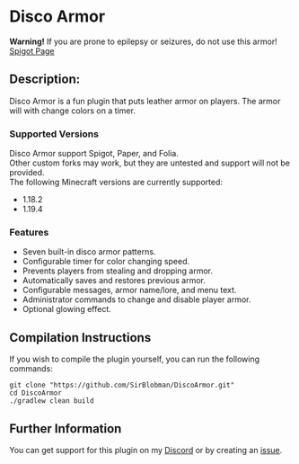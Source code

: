 # Disco Armor

**Warning!** If you are prone to epilepsy or seizures, do not use this armor!  
[Spigot Page](https://www.spigotmc.org/resources/60700/)

## Description:

Disco Armor is a fun plugin that puts leather armor on players. The armor will with change colors on a timer.

### Supported Versions

Disco Armor support Spigot, Paper, and Folia.  
Other custom forks may work, but they are untested and support will not be provided.  
The following Minecraft versions are currently supported:

- 1.18.2
- 1.19.4

### Features

- Seven built-in disco armor patterns.
- Configurable timer for color changing speed.
- Prevents players from stealing and dropping armor.
- Automatically saves and restores previous armor.
- Configurable messages, armor name/lore, and menu text.
- Administrator commands to change and disable player armor.
- Optional glowing effect.

## Compilation Instructions

If you wish to compile the plugin yourself, you can run the following commands:

```shell
git clone "https://github.com/SirBlobman/DiscoArmor.git"
cd DiscoArmor
./gradlew clean build
```

## Further Information

You can get support for this plugin on my [Discord](https://discord.gg/XMq2agT) 
or by creating an [issue](https://github.com/SirBlobman/DiscoArmor/issues/new/choose).

